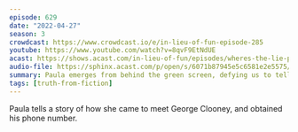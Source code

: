 ```yaml
---
episode: 629
date: "2022-04-27"
season: 3
crowdcast: https://www.crowdcast.io/e/in-lieu-of-fun-episode-285
youtube: https://www.youtube.com/watch?v=8qvF9EtNdUE
acast: https://shows.acast.com/in-lieu-of-fun/episodes/wheres-the-lie-paul
audio-file: https://sphinx.acast.com/p/open/s/6071b87945e5c6581e2e5575/e/627318b0b193500012a01743/media.mp3
summary: Paula emerges from behind the green screen, defying us to tell truth from fiction
tags: [truth-from-fiction]
---
```

Paula tells a story of how she came to meet George Clooney, and obtained his phone number.
